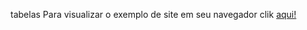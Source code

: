 tabelas
Para visualizar o exemplo de site em seu navegador clik <a href="https://alexgavies.github.io/tabelas/" rel="external" target="_blanc"> aqui!</a>